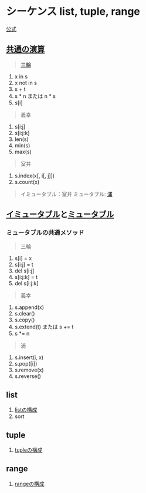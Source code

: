 # シーケンス list, tuple, range

[公式](https://docs.python.org/ja/3/library/stdtypes.html#sequence-types-list-tuple-range)

## [共通の演算](https://docs.python.org/ja/3/library/stdtypes.html#common-sequence-operations)
> [三輪](https://github.com/YutaUra/YCU-Programing/blob/master/Python_understanding/%242_list/list_01_miwa.ipynb)
1. x in s
1. x not in s
1. s + t
1. s * n または n * s
1. s[i]
> 義幸
1. s[i:j]
1. s[i:j:k]
1. len(s)
1. min(s)
1. max(s)
> 室井
1. s.index(x[, i[, j]])
1. s.count(x)
> イミュータブル：室井
> ミュータブル: [浦](https://github.com/YutaUra/YCU-Programing/blob/master/Python_understanding/%242_list/list_4_ura.ipynb)
## [イミュータブル](https://docs.python.org/ja/3/library/stdtypes.html#immutable-sequence-types)と[ミュータブル](https://docs.python.org/ja/3/library/stdtypes.html#mutable-sequence-types)
### ミュータブルの共通メソッド
> 三輪
1. s[i] = x
1. s[i:j] = t
1. del s[i:j]
1. s[i:j:k] = t
1. del s[i:j:k]
> 義幸
1. s.append(x)
1. s.clear()
1. s.copy()
1. s.extend(t) または s += t
1. s *= n
> 浦
1. s.insert(i, x)
1. s.pop([i])
1. s.remove(x)
1. s.reverse()

## list
1. [listの構成](https://docs.python.org/ja/3/library/stdtypes.html#list)
1. sort

## tuple
1. [tupleの構成](https://docs.python.org/ja/3/library/stdtypes.html#tuple)

## range
1. [rangeの構成](https://docs.python.org/ja/3/library/stdtypes.html#range)
